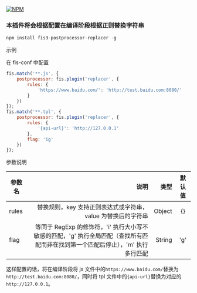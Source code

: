 [![NPM](https://nodei.co/npm/fis3-postprocessor-replacer.png?downloads=true)](https://nodei.co/npm/fis3-postprocessor-replacer/)

### 本插件将会根据配置在编译阶段根据正则替换字符串

``` javascript
npm install fis3-postprocessor-replacer -g
```

示例

在 fis-conf 中配置

``` javascript
fis.match('**.js', {
    postprocessor: fis.plugin('replacer', {
        rules: {
            'https://www.baidu.com/': 'http://test.baidu.com:8080/'
        }
    })
});
fis.match('**.tpl', {
    postprocessor: fis.plugin('replacer', {
        rules: {
            '{api-url}': 'http://127.0.0.1'
        },
        flag: 'ig'
    })
});
```

参数说明

| 参数名        | 说明    |  类型  | 默认值 |
| --------   | -----:   | -----: | :----: |
| rules       | 替换规则，key 支持正则表达式或字符串，value 为替换后的字符串 |   Object    | {} |
| flag        | 等同于 RegExp 的修饰符，'i' 执行大小写不敏感的匹配，'g' 执行全局匹配（查找所有匹配而非在找到第一个匹配后停止），'m' 执行多行匹配      |   String    | 'g' |

这样配置的话，将在编译阶段将 js 文件中的`https://www.baidu.com/`替换为`http://test.baidu.com:8080/`，同时将 tpl 文件中的`{api-url}`替换为对应的`http://127.0.0.1`。